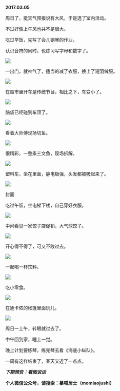 
          
            
**2017.03.05**

周日了，挺天气预报说有大风，于是选了室内活动。

不过好像上午风也并不是很大。

吃过早饭，先写了会儿钢琴的作业。

认识音符的同时，也练习写字母和数字了。




![](//upload-images.jianshu.io/upload_images/51001-add5ac4035ad58f1.jpg)




一出门，就神气了，适当的减了衣服，换上了短羽绒服。




![](//upload-images.jianshu.io/upload_images/51001-67678dbbbe716c26.jpg)




在超市里开车是传统节目，相比之下，车变小了。




![](//upload-images.jianshu.io/upload_images/51001-36e343156d4a330e.jpg)




脑袋已经碰到车顶了。




![](//upload-images.jianshu.io/upload_images/51001-4669db35eac450b6.jpg)




看着大师傅现场切鱼。




![](//upload-images.jianshu.io/upload_images/51001-7024bcdce6d0cf45.jpg)




很精彩，一整条三文鱼，现场拆解。




![](//upload-images.jianshu.io/upload_images/51001-f19889d3aec7b8e7.jpg)




塑料车，坐在里面，静电极强，头发都被吸起来了。




![](//upload-images.jianshu.io/upload_images/51001-63f9efb2270cf5c0.jpg)

封面


吃过午饭，坐电梯下楼，自己穿好衣服。




![](//upload-images.jianshu.io/upload_images/51001-3373dc2fe2b3cc47.jpg)




中间看见一家饺子店促销，大气球饺子。




![](//upload-images.jianshu.io/upload_images/51001-26eae62c87a2c31c.jpg)




开心得不得了，可又不敢过去。




![](//upload-images.jianshu.io/upload_images/51001-162a04df7efdc0cf.jpg)




一起喝一杯饮料。




![](//upload-images.jianshu.io/upload_images/51001-c4c997e11e01d0ee.jpg)




吃小零食。




![](//upload-images.jianshu.io/upload_images/51001-d364a9f0bd8f5b71.jpg)




在迪卡侬的帐篷里面玩儿。




![](//upload-images.jianshu.io/upload_images/51001-de4b6000339b77ab.jpg)




周日一上午，转眼就过去了。

中午回到家，睡上一觉。

晚上计划要练琴，练完琴去看《海底小纵队》。

一周有这样结束了，春天又近了一点点。


***下期预告：看图说话***


**个人微信公众号，请搜索：摹喵居士（momiaojushi）**

          
        